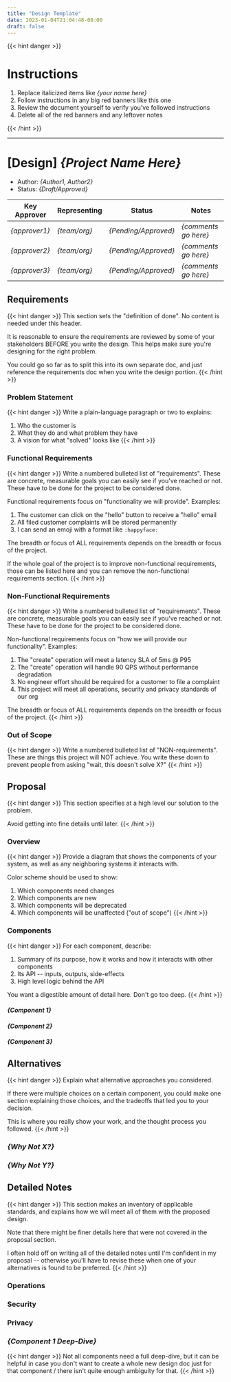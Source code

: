 ```yaml
---
title: "Design Template"
date: 2023-01-04T21:04:48-08:00
draft: false
---
```


{{< hint danger >}}

# Instructions

1. Replace italicized items like *{your name here}*
2. Follow instructions in any big red banners like this one
3. Review the document yourself to verify you've followed instructions
4. Delete all of the red banners and any leftover notes

{{< /hint >}}

----

# [Design] *{Project Name Here}*

- Author: *{Author1, Author2}*
- Status: *{Draft/Approved}*

| Key Approver  | Representing | Status               | Notes                |
| ------------  | ------------ | -------------------- | -------------------- |
| *{approver1}* | *{team/org}* | *{Pending/Approved}* | *{comments go here}* |
| *{approver2}* | *{team/org}* | *{Pending/Approved}* | *{comments go here}* |
| *{approver3}* | *{team/org}* | *{Pending/Approved}* | *{comments go here}* |

## Requirements

{{< hint danger >}}
This section sets the "definition of done". No content is needed under this header.

It is reasonable to ensure the requirements are reviewed by some of your stakeholders
BEFORE you write the design. This helps make sure you're designing for the right problem.

You could go so far as to split this into its own separate doc, and just reference
the requirements doc when you write the design portion.
{{< /hint >}}

### Problem Statement

{{< hint danger >}}
Write a plain-language paragraph or two to explains:
1. Who the customer is
2. What they do and what problem they have
3. A vision for what "solved" looks like
{{< /hint >}}

### Functional Requirements

{{< hint danger >}}
Write a numbered bulleted list of "requirements".
These are concrete, measurable goals you can easily see if you've reached or not.
These have to be done for the project to be considered done.

Functional requirements focus on "functionality we will provide". Examples:
1. The customer can click on the "hello" button to receive a "hello" email
2. All filed customer complaints will be stored permanently
3. I can send an emoji with a format like `:happyface:`

The breadth or focus of ALL requirements depends on the breadth or focus of the project.

If the whole goal of the project is to improve non-functional requirements,
those can be listed here and you can remove the non-functional requirements section.
{{< /hint >}}

### Non-Functional Requirements

{{< hint danger >}}
Write a numbered bulleted list of "requirements".
These are concrete, measurable goals you can easily see if you've reached or not.
These have to be done for the project to be considered done.

Non-functional requirements focus on "how we will provide our functionality". Examples:
1. The "create" operation will meet a latency SLA of 5ms @ P95
2. The "create" operation will handle 90 QPS without performance degradation
3. No engineer effort should be required for a customer to file a complaint
4. This project will meet all operations, security and privacy standards of our org

The breadth or focus of ALL requirements depends on the breadth or focus of the project.
{{< /hint >}}

### Out of Scope

{{< hint danger >}}
Write a numbered bulleted list of "NON-requirements".
These are things this project will NOT achieve.
You write these down to prevent people from asking "wait, this doesn't solve X?"
{{< /hint >}}

## Proposal

{{< hint danger >}}
This section specifies at a high level our solution to the problem.

Avoid getting into fine details until later.
{{< /hint >}}

### Overview

{{< hint danger >}}
Provide a diagram that shows the components of your system,
as well as any neighboring systems it interacts with.

Color scheme should be used to show:
1. Which components need changes
2. Which components are new
3. Which components will be deprecated
4. Which components will be unaffected ("out of scope")
{{< /hint >}}

### Components

{{< hint danger >}}
For each component, describe:
1. Summary of its purpose, how it works and how it interacts with other components
2. Its API -- inputs, outputs, side-effects
3. High level logic behind the API

You want a digestible amount of detail here. Don't go too deep.
{{< /hint >}}

#### *{Component 1}*

#### *{Component 2}*

#### *{Component 3}*

## Alternatives

{{< hint danger >}}
Explain what alternative approaches you considered.

If there were multiple choices on a certain component,
you could make one section explaining those choices,
and the tradeoffs that led you to your decision.

This is where you really show your work, and the thought
process you followed.
{{< /hint >}}

### *{Why Not X?}*

### *{Why Not Y?}*

## Detailed Notes

{{< hint danger >}}
This section makes an inventory of applicable standards,
and explains how we will meet all of them with the proposed design.

Note that there might be finer details here that were not covered
in the proposal section.

I often hold off on writing all of the detailed notes until I'm
confident in my proposal -- otherwise you'll have to revise these
when one of your alternatives is found to be preferred.
{{< /hint >}}

### Operations

### Security

### Privacy

### *{Component 1 Deep-Dive}*

{{< hint danger >}}
Not all components need a full deep-dive, but it can be helpful
in case you don't want to create a whole new design doc just for
that component / there isn't quite enough ambiguity for that.
{{< /hint >}}